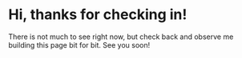 # Hi, thanks for checking in!
There is not much to see right now, but check back and observe me building this page bit for bit.
See you soon!
